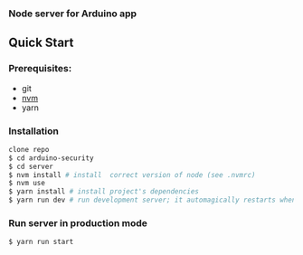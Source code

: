 ### Node server for Arduino app

## Quick Start

### Prerequisites:
  * git
  * [nvm](https://github.com/creationix/nvm)
  * yarn

### Installation
``` bash
clone repo
$ cd arduino-security
$ cd server
$ nvm install # install  correct version of node (see .nvmrc)
$ nvm use
$ yarn install # install project's dependencies
$ yarn run dev # run development server; it automagically restarts when files change
```

### Run server in production mode
```bash
$ yarn run start
```
